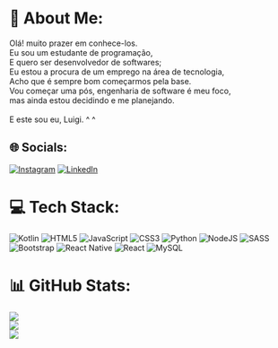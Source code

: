 # 💫 About Me:
Olá! muito prazer em conhece-los.<br>Eu sou um estudante de programação,<br>E quero ser desenvolvedor de softwares;<br>Eu estou a procura de um emprego na área de tecnologia,<br>Acho que é sempre bom começarmos pela base.<br>Vou começar uma pós, engenharia de software é meu foco,<br>mas ainda estou decidindo e me planejando.<br><br>E este sou eu, Luigi. ^ ^<br>


## 🌐 Socials:
[![Instagram](https://img.shields.io/badge/Instagram-%23E4405F.svg?logo=Instagram&logoColor=white)](https://instagram.com/luh_120034?igshid=MTNiYzNiMzkwZA==) [![LinkedIn](https://img.shields.io/badge/LinkedIn-%230077B5.svg?logo=linkedin&logoColor=white)](https://linkedin.com/in/luigi-oliveira-251b75282) 

# 💻 Tech Stack:
![Kotlin](https://img.shields.io/badge/kotlin-%237F52FF.svg?style=for-the-badge&logo=kotlin&logoColor=white) ![HTML5](https://img.shields.io/badge/html5-%23E34F26.svg?style=for-the-badge&logo=html5&logoColor=white) ![JavaScript](https://img.shields.io/badge/javascript-%23323330.svg?style=for-the-badge&logo=javascript&logoColor=%23F7DF1E) ![CSS3](https://img.shields.io/badge/css3-%231572B6.svg?style=for-the-badge&logo=css3&logoColor=white) ![Python](https://img.shields.io/badge/python-3670A0?style=for-the-badge&logo=python&logoColor=ffdd54) ![NodeJS](https://img.shields.io/badge/node.js-6DA55F?style=for-the-badge&logo=node.js&logoColor=white) ![SASS](https://img.shields.io/badge/SASS-hotpink.svg?style=for-the-badge&logo=SASS&logoColor=white) ![Bootstrap](https://img.shields.io/badge/bootstrap-%238511FA.svg?style=for-the-badge&logo=bootstrap&logoColor=white) ![React Native](https://img.shields.io/badge/react_native-%2320232a.svg?style=for-the-badge&logo=react&logoColor=%2361DAFB) ![React](https://img.shields.io/badge/react-%2320232a.svg?style=for-the-badge&logo=react&logoColor=%2361DAFB) ![MySQL](https://img.shields.io/badge/mysql-%2300000f.svg?style=for-the-badge&logo=mysql&logoColor=white)
# 📊 GitHub Stats:
![](https://github-readme-stats.vercel.app/api?username=M1LuigiOliveira1M&theme=vue-dark&hide_border=false&include_all_commits=true&count_private=false)<br/>
![](https://github-readme-streak-stats.herokuapp.com/?user=M1LuigiOliveira1M&theme=vue-dark&hide_border=false)<br/>
![](https://github-readme-stats.vercel.app/api/top-langs/?username=M1LuigiOliveira1M&theme=vue-dark&hide_border=false&include_all_commits=true&count_private=false&layout=compact)

<!-- Proudly created with GPRM ( https://gprm.itsvg.in ) -->
